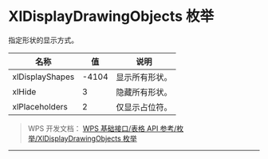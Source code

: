 # XlDisplayDrawingObjects 枚举

指定形状的显示方式。

| 名称            | 值    | 说明           |
|-----------------|-------|----------------|
| xlDisplayShapes | -4104 | 显示所有形状。 |
| xlHide          | 3     | 隐藏所有形状。 |
| xlPlaceholders  | 2     | 仅显示占位符。 |

> WPS 开发文档： [WPS 基础接口/表格 API 参考/枚举/XlDisplayDrawingObjects 枚举](https://qn.cache.wpscdn.cn/encs/doc/office_v19/topics/WPS%20%E5%9F%BA%E7%A1%80%E6%8E%A5%E5%8F%A3/%E8%A1%A8%E6%A0%BC%20API%20%E5%8F%82%E8%80%83/%E6%9E%9A%E4%B8%BE/XlDisplayDrawingObjects%20%E6%9E%9A%E4%B8%BE.html)

------------------------------------------------------------------------
